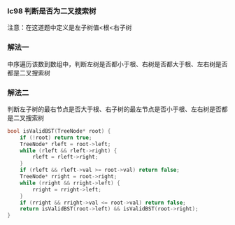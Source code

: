 ### lc98 判断是否为二叉搜索树

注意：在这道题中定义是左子树值<根<右子树

### 解法一

中序遍历该数到数组中，判断左树是否都小于根、右树是否都大于根、左右树是否都是二叉搜索树

### 解法二

判断左子树的最右节点是否大于根、右子树的最左节点是否小于根、左右树是否都是二叉搜索树

```cpp
bool isValidBST(TreeNode* root) {
    if (!root) return true;
    TreeNode* rleft = root->left;
    while (rleft && rleft->right) {
        rleft = rleft->right;
    }
    if (rleft && rleft->val >= root->val) return false;
    TreeNode* rright = root->right;
    while (rright && rright->left) {
        rright = rright->left;
    }
    if (rright && rright->val <= root->val) return false;
    return isValidBST(root->left) && isValidBST(root->right);
}
```
